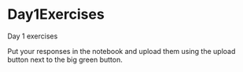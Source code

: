 # Day1Exercises
Day 1 exercises

Put your responses in the notebook and upload them using the upload button next to the big green button.
